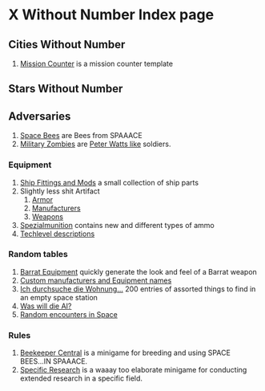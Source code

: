 # X Without Number Index page

## Cities Without Number

1. [Mission Counter](./CitiesWithoutNumber/Mission-Counter.md) is a mission counter template

## Stars Without Number

## Adversaries

1. [Space Bees](./StarsWithoutNumber/Adversaries/space-bees.md) are Bees from SPAAACE
2. [Military Zombies](./StarsWithoutNumber/Adversaries/military-zombies.md) are [Peter Watts like](https://rifters.com/echopraxia/recruiter.htm) soldiers.

### Equipment

1. [Ship Fittings and Mods](./StarsWithoutNumber/Equipment/New-Ship-Fittings-and-Mods.md) a small collection of ship parts
2. Slightly less shit Artifact
   1. [Armor](./StarsWithoutNumber/Equipment/Slightly-Less-Shit-Artifact-Armour.md)
   2. [Manufacturers](./StarsWithoutNumber/Equipment/Slightly-Less-Shit-Artifact-Manufacturers.md)
   3. [Weapons](./StarsWithoutNumber/Equipment/Slightly-Less-Shit-Artifact-Weapons.md)
3. [Spezialmunition](./StarsWithoutNumber/Equipment/Spezialmunition.md) contains new and different types of ammo
4. [Techlevel descriptions](./StarsWithoutNumber/Equipment/Techlevel-Descriptions.md)

### Random tables

1. [Barrat Equipment](./StarsWithoutNumber/RandomTables/Barrat-Equipment.md) quickly generate the look and feel of a Barrat weapon
2. [Custom manufacturers and Equipment names](./StarsWithoutNumber/RandomTables/Custom-Manufacturer-and-Equipment-Names.md)
3. [Ich durchsuche die Wohnung...](./StarsWithoutNumber/RandomTables/Ich-durchsuche-die-Wohnung.md) 200 entries of assorted things to find in an empty space station
4. [Was will die AI?](./StarsWithoutNumber/RandomTables/Was-will-die-AI.md)
5. [Random encounters in Space](./StarsWithoutNumber/RandomTables/Zufallsbegegnungen-zwischen-den-Sternen.md)

### Rules

1. [Beekeeper Central](./StarsWithoutNumber/Rules/Beekeeper-Central.md) is a minigame for breeding and using SPACE BEES...IN SPAAACE.
2. [Specific Research](./StarsWithoutNumber/Rules/Specific-Research-Minigame.md) is a waaay too elaborate minigame for conducting extended research in a specific field.
